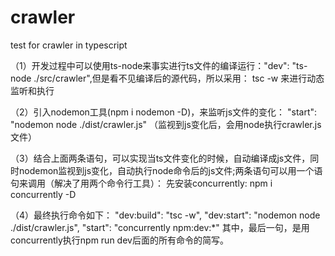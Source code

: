 # crawler
test for crawler in typescript

（1）开发过程中可以使用ts-node来事实进行ts文件的编译运行："dev": "ts-node ./src/crawler",但是看不见编译后的源代码，所以采用： tsc -w 来进行动态监听和执行

（2）引入nodemon工具(npm i nodemon -D)，来监听js文件的变化： "start": "nodemon node ./dist/crawler.js" （监视到js变化后，会用node执行crawler.js文件）

（3）结合上面两条语句，可以实现当ts文件变化的时候，自动编译成js文件，同时nodemon监视到js变化，自动执行node命令后的js文件;两条语句可以用一个语句来调用（解决了用两个命令行工具）：
先安装concurrently: npm i concurrently -D

（4）最终执行命令如下：
  "dev:build": "tsc -w",
  "dev:start": "nodemon node ./dist/crawler.js",
  "start": "concurrently npm:dev:*"
  其中，最后一句，是用concurrently执行npm run dev后面的所有命令的简写。